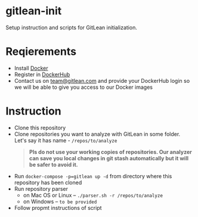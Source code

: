 # gitlean-init
Setup instruction and scripts for GitLean initialization.

# Reqierements
* Install [Docker](https://www.docker.com/)
* Register in [DockerHub](https://hub.docker.com)
* Contact us on team@gitlean.com and provide your DockerHub login so we will be able to give you access to our Docker images

# Instruction
* Clone this repository
* Clone repositories you want to analyze with GitLean in some folder. Let's say it has name - `/repos/to/analyze`
  > **Pls do not use your working copies of repositories. Our analyzer can save you local changes in git stash automatically but it will be safer to avoid it.**
* Run `docker-compose -p=gitlean up -d` from directory where this repository has been cloned
* Run repository parser
  * on Mac OS or Linux – `./parser.sh -r /repos/to/analyze`
  * on Windows – `to be provided`
* Follow propmt instructions of script
